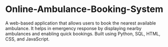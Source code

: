 # Online-Ambulance-Booking-System
A web-based application that allows users to book the nearest available ambulance. It helps in emergency response by displaying nearby ambulances and enabling quick bookings. Built using Python, SQL, HTML, CSS, and JavaScript.
